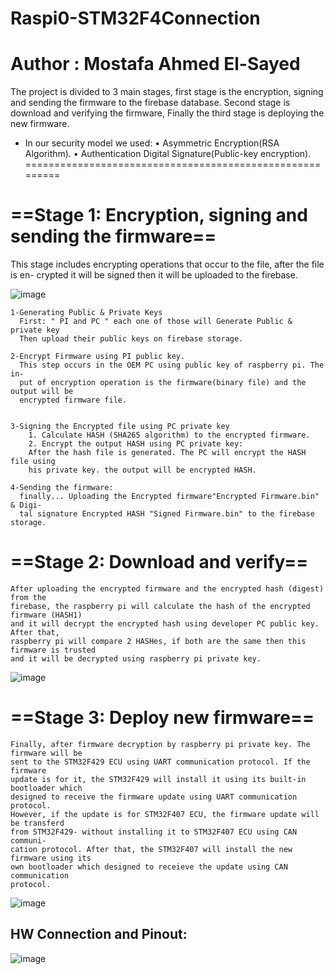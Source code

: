 # Raspi0-STM32F4Connection
Author      :   Mostafa Ahmed El-Sayed  
=========================================

The project is divided to 3 main stages, first stage is the encryption, signing and
sending the firmware to the firebase database. Second stage is download and verifying
the firmware, Finally the third stage is deploying the new firmware.
- In our security model we used:
    • Asymmetric Encryption(RSA Algorithm).
    • Authentication Digital Signature(Public-key encryption).
=========================================================


==Stage 1: Encryption, signing and sending the firmware==
=========================================================

This stage includes encrypting operations that occur to the file, after the file is en-
crypted it will be signed then it will be uploaded to the firebase.

  ![image](https://user-images.githubusercontent.com/40046072/234724598-2621103b-d5cd-4085-bca4-263c8df8332f.png)

    1-Generating Public & Private Keys
      First: " PI and PC " each one of those will Generate Public & private key
      Then upload their public keys on firebase storage.
      
    2-Encrypt Firmware using PI public key.
      This step occurs in the OEM PC using public key of raspberry pi. The in-
      put of encryption operation is the firmware(binary file) and the output will be
      encrypted firmware file.
      
      
    3-Signing the Encrypted file using PC private key
        1. Calculate HASH (SHA265 algorithm) to the encrypted firmware.
        2. Encrypt the output HASH using PC private key:
        After the hash file is generated. The PC will encrypt the HASH file using
        his private key. the output will be encrypted HASH.
        
    4-Sending the firmware:
      finally... Uploading the Encrypted firmware"Encrypted Firmware.bin" & Digi-
      tal signature Encrypted HASH "Signed Firmware.bin" to the firebase storage.
      
      
      

==Stage 2: Download and verify==
================================

    After uploading the encrypted firmware and the encrypted hash (digest) from the
    firebase, the raspberry pi will calculate the hash of the encrypted firmware (HASH1)
    and it will decrypt the encrypted hash using developer PC public key. After that,
    raspberry pi will compare 2 HASHes, if both are the same then this firmware is trusted
    and it will be decrypted using raspberry pi private key.
    
![image](https://user-images.githubusercontent.com/40046072/234725331-9b51fe1f-a1c7-410a-8546-6b17180782ba.png)

    

==Stage 3: Deploy new firmware==
================================

    Finally, after firmware decryption by raspberry pi private key. The firmware will be
    sent to the STM32F429 ECU using UART communication protocol. If the firmware
    update is for it, the STM32F429 will install it using its built-in bootloader which
    designed to receive the firmware update using UART communication protocol.
    However, if the update is for STM32F407 ECU, the firmware update will be transferd
    from STM32F429- without installing it to STM32F407 ECU using CAN communi-
    cation protocol. After that, the STM32F407 will install the new firmware using its
    own bootloader which designed to receieve the update using CAN communication
    protocol.
    
 ![image](https://user-images.githubusercontent.com/40046072/234725351-fee4328e-9147-44f6-af50-3b1f826acffe.png)




HW Connection and Pinout: 
-------------------------
 ![image](https://user-images.githubusercontent.com/40046072/235367877-dbf823ed-2028-450f-9e3e-5937497f167a.png)


